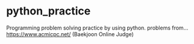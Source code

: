 # python_practice

Programming problem solving practice by using python.
problems from...
https://www.acmicpc.net/ (Baekjoon Online Judge)
